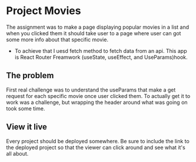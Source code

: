 # Project Movies

The assignment was to make a page displaying popular movies in a list and when you clicked them it should take user to a page where user can got some more info about that specific movie.
- To achieve that I uesd fetch method to fetch data from an api. This app is React Router Freamwork (useState, useEffect, and  UseParams)hook.

## The problem

First real challenge was to understand the useParams that make a get request for each specific movie once user clicked them. To actually get it to work was a challenge, but wrapping the header around what was going on took some time.

## View it live

Every project should be deployed somewhere. Be sure to include the link to the deployed project so that the viewer can click around and see what it's all about.
